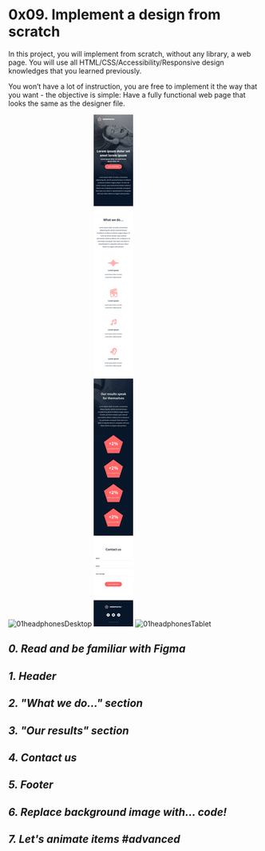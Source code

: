 # **0x09. Implement a design from scratch**

In this project, you will implement from scratch, without any library, a web page. You will use all HTML/CSS/Accessibility/Responsive design knowledges that you learned previously.

You won’t have a lot of instruction, you are free to implement it the way that you want - the objective is simple: Have a fully functional web page that looks the same as the designer file.

![01headphonesDesktop](./images/01_headphones_desktop@2x.png)
![01headphonesMobile](./images/01_headphones_mobile@2x.png)
![01headphonesTablet](./images/01_headphones_tablet@2x.png)

## *0. Read and be familiar with Figma*

## *1. Header*

## *2. "What we do..." section*

## *3. "Our results" section*

## *4. Contact us*

## *5. Footer*

## *6. Replace background image with... code!*

## *7. Let's animate items #advanced*
